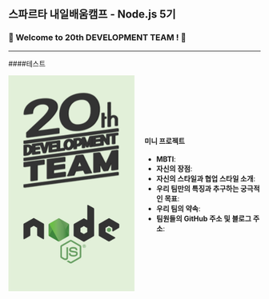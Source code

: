 ## 스파르타 내일배움캠프 - Node.js 5기
### 🚀 Welcome to 20th DEVELOPMENT TEAM ! 🚀
---

####테스트

<div style="display: flex; align-items: center;">
  <img src="./resource/20NODE.jpg" alt="20NODE" style="width: 50%; max-width: 300px; margin-right: 20px;">
  <div style="width: 50%;">
    <h4>미니 프로젝트</h4>
    <ul>
      <li><strong>MBTI</strong>:</li>
      <li><strong>자신의 장점</strong>:</li>
      <li><strong>자신의 스타일과 협업 스타일 소개</strong>:</li>
      <li><strong>우리 팀만의 특징과 추구하는 궁극적인 목표</strong>:</li>
      <li><strong>우리 팀의 약속</strong>:</li>
      <li><strong>팀원들의 GitHub 주소 및 블로그 주소</strong>:</li>
    </ul>
  </div>
</div>
